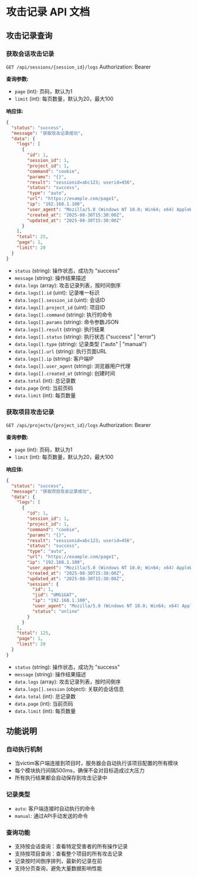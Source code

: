 # 攻击记录 API 文档

## 攻击记录查询

### 获取会话攻击记录
`GET /api/sessions/{session_id}/logs`
Authorization: Bearer <token>

**查询参数:**
- `page` (int): 页码，默认为1
- `limit` (int): 每页数量，默认为20，最大100

**响应体:**
```json
{
  "status": "success",
  "message": "获取攻击记录成功",
  "data": {
    "logs": [
      {
        "id": 1,
        "session_id": 1,
        "project_id": 1,
        "command": "cookie",
        "params": "{}",
        "result": "sessionid=abc123; userid=456",
        "status": "success",
        "type": "auto",
        "url": "https://example.com/page1",
        "ip": "192.168.1.100",
        "user_agent": "Mozilla/5.0 (Windows NT 10.0; Win64; x64) AppleWebKit/537.36",
        "created_at": "2025-08-30T15:30:00Z",
        "updated_at": "2025-08-30T15:30:00Z"
      }
    ],
    "total": 25,
    "page": 1,
    "limit": 20
  }
}
```
- `status` (string): 操作状态，成功为 "success"
- `message` (string): 操作结果描述
- `data.logs` (array): 攻击记录列表，按时间倒序
- `data.logs[].id` (uint): 记录唯一标识
- `data.logs[].session_id` (uint): 会话ID
- `data.logs[].project_id` (uint): 项目ID
- `data.logs[].command` (string): 执行的命令
- `data.logs[].params` (string): 命令参数JSON
- `data.logs[].result` (string): 执行结果
- `data.logs[].status` (string): 执行状态 ("success" | "error")
- `data.logs[].type` (string): 记录类型 ("auto" | "manual")
- `data.logs[].url` (string): 执行页面URL
- `data.logs[].ip` (string): 客户端IP
- `data.logs[].user_agent` (string): 浏览器用户代理
- `data.logs[].created_at` (string): 创建时间
- `data.total` (int): 总记录数
- `data.page` (int): 当前页码
- `data.limit` (int): 每页数量

### 获取项目攻击记录
`GET /api/projects/{project_id}/logs`
Authorization: Bearer <token>

**查询参数:**
- `page` (int): 页码，默认为1
- `limit` (int): 每页数量，默认为20，最大100

**响应体:**
```json
{
  "status": "success",
  "message": "获取项目攻击记录成功",
  "data": {
    "logs": [
      {
        "id": 1,
        "session_id": 1,
        "project_id": 1,
        "command": "cookie",
        "params": "{}",
        "result": "sessionid=abc123; userid=456",
        "status": "success",
        "type": "auto",
        "url": "https://example.com/page1",
        "ip": "192.168.1.100",
        "user_agent": "Mozilla/5.0 (Windows NT 10.0; Win64; x64) AppleWebKit/537.36",
        "created_at": "2025-08-30T15:30:00Z",
        "updated_at": "2025-08-30T15:30:00Z",
        "session": {
          "id": 1,
          "jid": "UMG1GAT",
          "ip": "192.168.1.100",
          "user_agent": "Mozilla/5.0 (Windows NT 10.0; Win64; x64) AppleWebKit/537.36",
          "status": "online"
        }
      }
    ],
    "total": 125,
    "page": 1,
    "limit": 20
  }
}
```
- `status` (string): 操作状态，成功为 "success"
- `message` (string): 操作结果描述
- `data.logs` (array): 攻击记录列表，按时间倒序
- `data.logs[].session` (object): 关联的会话信息
- `data.total` (int): 总记录数
- `data.page` (int): 当前页码
- `data.limit` (int): 每页数量

## 功能说明

### 自动执行机制
- 当victim客户端连接到项目时，服务器会自动执行该项目配置的所有模块
- 每个模块执行间隔500ms，确保不会对目标造成过大压力
- 所有执行结果都会自动保存到攻击记录中

### 记录类型
- `auto`: 客户端连接时自动执行的命令
- `manual`: 通过API手动发送的命令

### 查询功能
- 支持按会话查询：查看特定受害者的所有操作记录
- 支持按项目查询：查看整个项目的所有攻击记录
- 记录按时间倒序排列，最新的记录在前
- 支持分页查询，避免大量数据影响性能